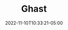 ---
title: Ghast
date: 2022-11-10T10:33:21-05:00
draft: false
layout: national_monster_card
monster_manual: basic



Name: Ghast
Body_points: '30'
Strength_bonus: '4'
threshold: '0'
rips_from: Pin/Bind
Descriptive Phrase: Pale Twisted Corpse or  Scarred Rotting Humanoid
Type: Undead, Lesser
APL: '4'
Movement: Wandering
Inteligence: Low
Society: Pack
Motivation: Feast Upon the Living
armor: None
offensive_abilities: 'Carrier Attack Paralysis Nausea Poison x2  Duration of Paralysis:
  10 Minutes Duration of Nausea: 10 Minutes'
defensive_abilities: No Metabolism
vulnerabilities: 'Double Damage from Healing Immune to Life '
spells: None
pyramid: None
rec_treasure: ''
notes: None
weapon_use: None
claws: 'Short/Long '
base_damage_call: Small Weapon - 3 Paralyze Short/Longsword - 4 Paralyze
at_death: Crumbles
healed_by: Necromancy (Double)
immune_to: Sleep, Charm, Poison, Death, Paralyze, Waylay, Ice, Drain
Protectives: None to Start
Zone: B

---